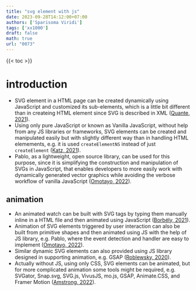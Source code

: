 ```yaml
---
title: "svg element with js"
date: 2023-09-28T14:12:00+07:00
authors: ['Sparisoma Viridi']
tags: ['xx1000']
draft: false
math: true
url: "0073"
---
```

{{< toc >}}


# introduction
+ SVG element in a HTML page can be created dynamically using JavaScript and customized its sub-elements, which is a little bit different than in createing HTML element since SVG is described in XML ([Quante, 2021](https://blog.q-bit.me/how-to-create-svg-elements-with-javascript/)).
+ Using only pure JavaScript or known as Vanilla JavaScript, without help from any JS libraries or frameworks, SVG elements can be created and manipulated easily but with slightly different way than in handling HTML elemements, e.g. it is used `createElementNS` instead of just `createElement` ([Katz, 2021](https://javascript.plainenglish.io/how-to-create-an-svg-element-with-vanilla-javascript-a6b140745196)).
+ Pablo, as a lightweight, open source library, can be used for this purpose, since it is simplifying the construction and manipulation of SVGs in JavaScript, that enables developers to more easily work with dynamically generated vector graphics while avoiding the verbose workflow of vanilla JavaScript ([Omotayo, 2022](https://blog.logrocket.com/building-svgs-javascript-pablo/)).


## animation
+ An animated watch can be built with SVG tags by typing them manually inline in a HTML file and then animated using JavaScript ([Borb&eacute;ly, 2021](https://www.freecodecamp.org/news/svg-javascript-tutorial/)).
+ Animation of SVG elements triggered by user interaction can also be built from primitive shapes and then animated using JS with the help of JS library, e.g. Pablo, where the event detection and handler are easy to implement ([Omotayo, 2022](https://blog.logrocket.com/building-svgs-javascript-pablo/)).
+ Similar dynamic SVG elements can also provided using JS library designed in supporting animation, e.g. GSAP ([Roblewsky, 2020](https://www.motiontricks.com/creating-dynamic-svg-elements-with-javascript/)).
+ Actually without JS, using only CSS, SVG elements can be animated, but for more complicated animation some tools might be required, e.g. SVGator, Snap.svg, SVG.js, VivusJS, mo.js, GSAP, Animate.CSS, and Framer Motion ([Amstrong, 2022](https://blog.logrocket.com/how-to-animate-svg-css-tutorial-examples/)).


## 